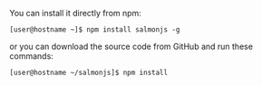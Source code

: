 You can install it directly from npm:

```
[user@hostname ~]$ npm install salmonjs -g
```

or you can download the source code from GitHub and run these commands:

```
[user@hostname ~/salmonjs]$ npm install
```
